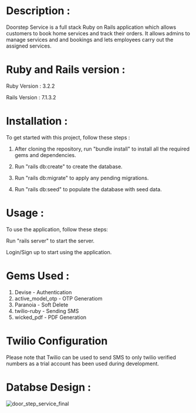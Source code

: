 # Description :
Doorstep Service is a full stack Ruby on Rails application which allows customers to book home services and track their orders. It allows admins to manage services and and bookings and lets employees carry out the assigned services.

# Ruby and Rails version :
Ruby Version : 3.2.2

Rails Version : 7.1.3.2

# Installation :

To get started with this project, follow these steps :

1. After cloning the repository, run "bundle install" to install all the required gems and dependencies.

2. Run "rails db:create" to create the database.

3. Run "rails db:migrate" to apply any pending migrations.

4. Run "rails db:seed" to populate the database with seed data.

# Usage :
To use the application, follow these steps:

Run "rails server" to start the server.

Login/Sign up to start using the application.

# Gems Used : 

1. Devise - Authentication
2. active_model_otp - OTP Generatiom
3. Paranoia - Soft Delete
4. twilio-ruby - Sending SMS
5. wicked_pdf - PDF Generation

# Twilio Configuration

Please note that Twilio can be used to send SMS to only twilio verified numbers as a trial account has been used during development.

# Databse Design : 

![door_step_service_final](https://github.com/Ajay-Balamurugan/door-step-service/assets/121103098/b577f12d-36b0-481d-bd2a-c13bd8188e67)

